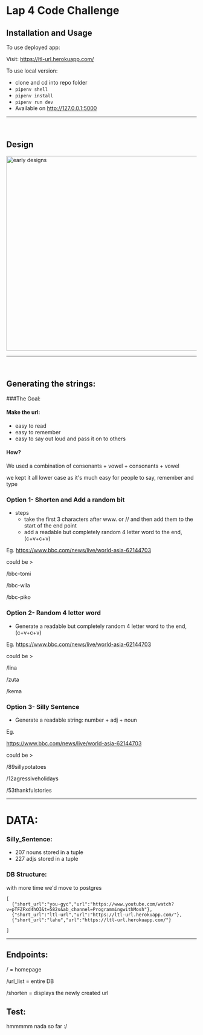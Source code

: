 # Lap 4 Code Challenge

## Installation and Usage
To use deployed app:

Visit: https://ltl-url.herokuapp.com/

To use local version:
- clone and cd into repo folder
- `pipenv shell`
- `pipenv install`
- `pipenv run dev`
- Available on http://127.0.0.1:5000 

<hr>
<br>

## Design

<img width="515" alt="early designs" src="https://user-images.githubusercontent.com/91187363/178762834-4668aad6-b330-4e4f-9edf-d1bd24203abd.PNG">

<hr>
<br>

## Generating the strings:

###The Goal:

#### Make the url:
- easy to read
- easy to remember
- easy to say out loud and pass it on to others


#### How?

We used a combination of consonants + vowel + consonants + vowel 

we kept it all lower case as it's much easy for people to say, remember and type


### Option 1- Shorten and Add a random bit

- steps
  - take the first 3 characters after www. or // and then add them to the start of the end point
  - add a readable but completely random 4 letter word to the end, (c+v+c+v)

Eg.
https://www.bbc.com/news/live/world-asia-62144703

could be >

/bbc-tomi

/bbc-wila

/bbc-piko

### Option 2- Random 4 letter word

  - Generate a readable but completely random 4 letter word to the end, (c+v+c+v)

Eg.
https://www.bbc.com/news/live/world-asia-62144703

could be >

/lina

/zuta

/kema



### Option 3- Silly Sentence

  - Generate a readable string: number + adj + noun

Eg.

https://www.bbc.com/news/live/world-asia-62144703

could be >

/89sillypotatoes

/12agressiveholidays

/53thankfulstories


<hr>

# DATA:

### Silly_Sentence:

- 207 nouns stored in a tuple 
- 227 adjs stored in a tuple

### DB Structure:

with more time we'd move to postgres

```
[
  {"short_url":"you-gyc","url":"https://www.youtube.com/watch?v=pTFZFxd4hOI&t=582s&ab_channel=ProgrammingwithMosh"},
  {"short_url":"ltl-url","url":"https://ltl-url.herokuapp.com/"},
  {"short_url":"lahu","url":"https://ltl-url.herokuapp.com/"}
  
]
```

<hr>

## Endpoints:

/    = homepage

/url_list   = entire DB

/shorten    = displays the newly created url


## Test:

hmmmmm nada so far :/ 
